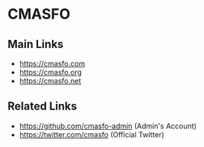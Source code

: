 
# CMASFO

## Main Links

* https://cmasfo.com
* https://cmasfo.org
* https://cmasfo.net

## Related Links

* https://github.com/cmasfo-admin (Admin's Account)
* https://twitter.com/cmasfo (Official Twitter)
